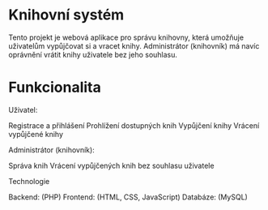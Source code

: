 # Knihovní systém

Tento projekt je webová aplikace pro správu knihovny, která umožňuje uživatelům vypůjčovat si a vracet knihy. Administrátor (knihovník) má navíc oprávnění vrátit knihy uživatele bez jeho souhlasu.

# Funkcionalita

Uživatel:

Registrace a přihlášení
Prohlížení dostupných knih
Vypůjčení knihy
Vrácení vypůjčené knihy

Administrátor (knihovník):

Správa knih
Vrácení vypůjčených knih bez souhlasu uživatele

Technologie

Backend: (PHP)
Frontend: (HTML, CSS, JavaScript)
Databáze: (MySQL)
